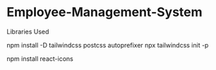 # Employee-Management-System

Libraries Used

npm install -D tailwindcss postcss autoprefixer
npx tailwindcss init -p

npm install react-icons 